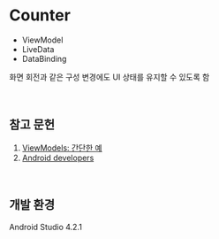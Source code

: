 # Counter

- ViewModel
- LiveData
- DataBinding

화면 회전과 같은 구성 변경에도 UI 상태를 유지할 수 있도록 함

<br/>

## 참고 문헌
1. [ViewModels: 간단한 예](https://medium.com/androiddevelopers/viewmodels-a-simple-example-ed5ac416317e)
2. [Android developers](https://developer.android.com/topic/libraries/architecture/saving-states)

<br/>

## 개발 환경
Android Studio 4.2.1

<br/>